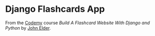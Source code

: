 # Django Flashcards App

From the [Codemy](https://codemy.com/) course *Build A Flashcard Website With Django and Python* by [John Elder](https://twitter.com/flatplanet).